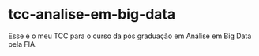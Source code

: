 # tcc-analise-em-big-data
Esse é o meu TCC para o curso da pós graduação em Análise em Big Data pela FIA.
